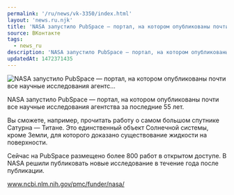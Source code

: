 ```yaml
---
permalink: '/ru/news/vk-3350/index.html'
layout: 'news.ru.njk'
title: 'NASA запустило PubSpace — портал, на котором опубликованы почти все научные исследования агентс'
source: ВКонтакте
tags:
  - news_ru
description: 'NASA запустило PubSpace — портал, на котором опубликованы почти все научные исследования агентс…'
updatedAt: 1472371435
---
```

![NASA запустило PubSpace — портал, на котором опубликованы почти все научные исследования агентс…](https://sun9-4.userapi.com/impf/c604429/v604429484/24a6f/S_OXOr4N_bo.jpg?size=1280x852&quality=96&sign=0f00f8f846428f98179d455cd0c7fce0&c_uniq_tag=1Iz2yc61diNv_-4cm8XwxQGlaG_x8c3elO_7kPf2ifM&type=album)

NASA запустило PubSpace — портал, на котором опубликованы почти все научные исследования агентства за последние 55 лет.

Вы сможете, например, прочитать работу о самом большом спутнике Сатурна — Титане. Это единственный объект Солнечной системы, кроме Земли, для которого доказано существование жидкости на поверхности.

Сейчас на PubSpace размещено более 800 работ в открытом доступе. В NASA решили публиковать новые исследование в течение года после публикации.

www.ncbi.nlm.nih.gov/pmc/funder/nasa/
